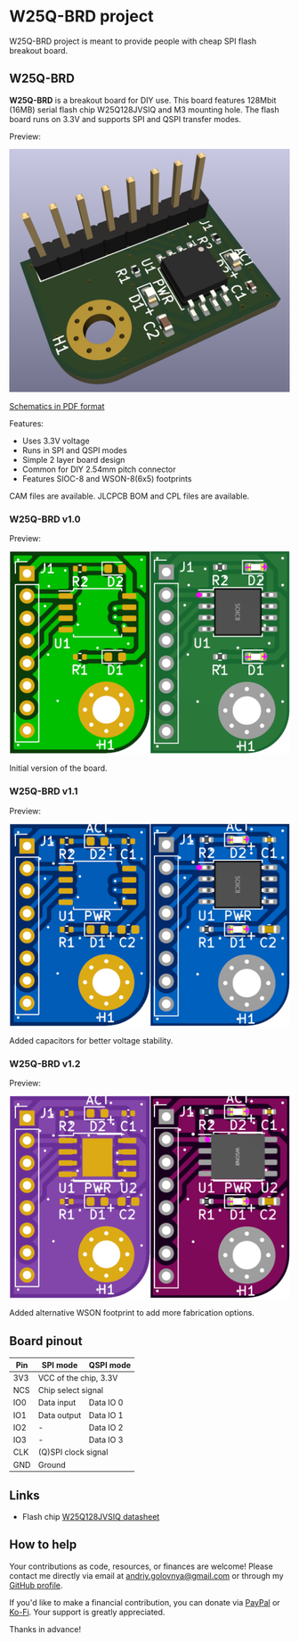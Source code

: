# W25Q-BRD project

W25Q-BRD project is meant to provide people with cheap SPI flash breakout board.

## W25Q-BRD

**W25Q-BRD** is a breakout board for DIY use.
This board features 128Mbit (16MB) serial flash chip W25Q128JVSIQ and M3 mounting hole.
The flash board runs on 3.3V and supports SPI and QSPI transfer modes.

Preview:

![W25Q-BRD preview](img/W25Q-BRD.png)

[Schematics in PDF format](doc/W25Q-BRD.pdf)

Features:

- Uses 3.3V voltage
- Runs in SPI and QSPI modes
- Simple 2 layer board design
- Common for DIY 2.54mm pitch connector
- Features SIOC-8 and WSON-8(6x5) footprints

CAM files are available.
JLCPCB BOM and CPL files are available.

### W25Q-BRD v1.0

Preview:

![W25Q-BRD v1.0 preview](img/W25Q-BRD-0010.png)

Initial version of the board.

### W25Q-BRD v1.1

Preview:

![W25Q-BRD v1.1 preview](img/W25Q-BRD-0011.png)

Added capacitors for better voltage stability.

### W25Q-BRD v1.2

Preview:

![W25Q-BRD v1.2 preview](img/W25Q-BRD-0012.png)

Added alternative WSON footprint to add more fabrication options.

## Board pinout

<table>
    <thead>
        <tr>
            <th>Pin</th><th>SPI mode</th><th>QSPI mode</th>
        </tr>
    </thead>
    <tbody>
        <tr>
            <td>3V3</td><td colspan=2>VCC of the chip, 3.3V</td>
        </tr>
        <tr>
            <td>NCS</td><td colspan=2>Chip select signal</td>
        </tr>
        <tr>
            <td>IO0</td><td>Data input</td><td>Data IO 0</td>
        </tr>
        <tr>
            <td>IO1</td><td>Data output</td><td>Data IO 1</td>
        </tr>
        <tr>
            <td>IO2</td><td>-</td><td>Data IO 2</td>
        </tr>
        <tr>
            <td>IO3</td><td>-</td><td>Data IO 3</td>
        </tr>
        <tr>
            <td>CLK</td><td colspan=2>(Q)SPI clock signal</td>
        </tr>
        <tr>
            <td>GND</td><td colspan=2>Ground</td>
        </tr>
    </tbody>
</table>

## Links

- Flash chip [W25Q128JVSIQ datasheet](doc/1811142111_Winbond-Elec-W25Q128JVSIQ_C97521.pdf)

## How to help

Your contributions as code, resources, or finances are welcome! Please contact me directly via email at andriy.golovnya@gmail.com or through my [GitHub profile](https://github.com/red-scorp).

If you'd like to make a financial contribution, you can donate via [PayPal](http://paypal.me/redscorp) or [Ko-Fi](http://ko-fi.com/redscorp). Your support is greatly appreciated.

Thanks in advance!
